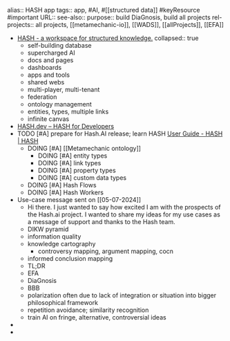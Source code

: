 alias:: HASH app
tags:: app, #AI, #[[structured data]] #keyResource #important
URL::
see-also::
purpose:: build DiaGnosis, build all projects
rel-projects:: all projects, [[metamechanic-io]], [[WADS]], [[allProjects]], [[EFA]]

- [HASH - a workspace for structured knowledge.](https://hash.ai/)
  collapsed:: true
	- self-building database
	- supercharged AI
	- docs and pages
	- dashboards
	- apps and tools
	- shared webs
	- multi-player, multi-tenant
	- federation
	- ontology management
	- entities, types, multiple links
	- infinite canvas
- [HASH.dev – HASH for Developers](https://hash.dev/)
- TODO [#A] prepare for Hash.AI release; learn HASH [User Guide - HASH | HASH](https://hash.ai/guide/introduction)
	- DOING [#A] [[Metamechanic ontology]]
		- DOING [#A] entity types
		- DOING [#A] link types
		- DOING [#A] property types
		- DOING [#A] custom data types
	- DOING [#A] Hash Flows
	- DOING [#A] Hash Workers
- Use-case message sent on [[05-07-2024]]
	- Hi there. I just wanted to say how excited I am with the prospects of the Hash.ai project. I wanted to share my ideas for my use cases as a message of support and thanks to the Hash team.
	- DIKW pyramid
	- information quality
	- knowledge cartography
		- controversy mapping, argument mapping, cocn
	- informed conclusion mapping
	- TL;DR
	- EFA
	- DiaGnosis
	- BBB
	- polarization often due to lack of integration or situation into bigger philosophical framework
	- repetition avoidance; similarity recognition
	- train AI on fringe, alternative, controversial ideas
-
-

